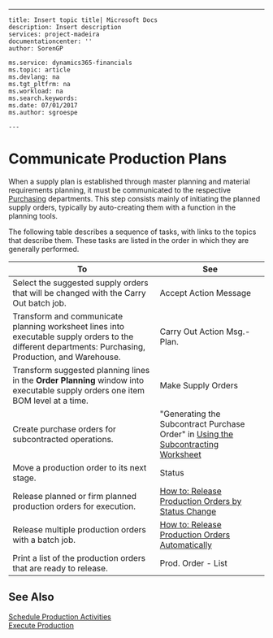 ---
    title: Insert topic title| Microsoft Docs
    description: Insert description
    services: project-madeira
    documentationcenter: ''
    author: SorenGP

    ms.service: dynamics365-financials
    ms.topic: article
    ms.devlang: na
    ms.tgt_pltfrm: na
    ms.workload: na
    ms.search.keywords:
    ms.date: 07/01/2017
    ms.author: sgroespe

    ---
# Communicate Production Plans
When a supply plan is established through master planning and material requirements planning, it must be communicated to the respective [Purchasing](../FullExperience/production.md) departments. This step consists mainly of initiating the planned supply orders, typically by auto-creating them with a function in the planning tools.  
  
 The following table describes a sequence of tasks, with links to the topics that describe them. These tasks are listed in the order in which they are generally performed.  
  
|**To**|**See**|  
|------------|-------------|  
|Select the suggested supply orders that will be changed with the Carry Out batch job.|Accept Action Message|  
|Transform and communicate planning worksheet lines into executable supply orders to the different departments: Purchasing, Production, and Warehouse.|Carry Out Action Msg.-Plan.|  
|Transform suggested planning lines in the **Order Planning** window into executable supply orders one item BOM level at a time.|Make Supply Orders|  
|Create purchase orders for subcontracted operations.|"Generating the Subcontract Purchase Order" in [Using the Subcontracting Worksheet](../FullExperience/how-to-calculate-subcontracting-worksheets-and-create-subcontract-purchase-orders.md)|  
|Move a production order to its next stage.|Status|  
|Release planned or firm planned production orders for execution.|[How to: Release Production Orders by Status Change](../FullExperience/how-to-release-production-orders-by-status-change.md)|  
|Release multiple production orders with a batch job.|[How to: Release Production Orders Automatically](../FullExperience/how-to-release-production-orders-automatically.md)|  
|Print a list of the production orders that are ready to release.|Prod. Order - List|  
  
## See Also  
 [Schedule Production Activities](../FullExperience/schedule-production-activities.md)   
 [Execute Production](../FullExperience/execute-production.md)